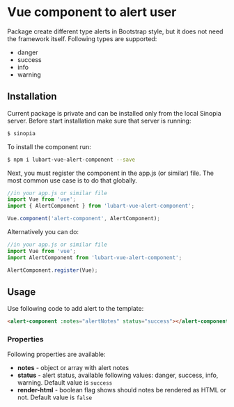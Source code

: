 # Vue component to alert user 

Package create different type alerts in Bootstrap style, but it does not need the
framework itself. Following types are supported:

- danger
- success
- info
- warning

## Installation

Current package is private and can be installed only from the local
 Sinopia server. Before start installation make sure that server is running:

```bash
$ sinopia
```

To install the component run:

```bash
$ npm i lubart-vue-alert-component --save
```

Next, you must register the component in the app.js (or similar) file.
The most common use case is to do that globally.

```js
//in your app.js or similar file
import Vue from 'vue';
import { AlertComponent } from 'lubart-vue-alert-component';

Vue.component('alert-component', AlertComponent);
```

Alternatively you can do:

```js
//in your app.js or similar file
import Vue from 'vue';
import AlertComponent from 'lubart-vue-alert-component';

AlertComponent.register(Vue);
```

## Usage

Use following code to add alert to the template:

```html
<alert-component :notes="alertNotes" status="success"></alert-component>
```

### Properties

Following properties are available:

- **notes** - object or array with alert notes
- **status** - alert status, available following values: danger, success, info, 
warning. Default value is `success`
- **render-html** - boolean flag shows should notes be rendered as HTML or not.
Default value is `false`